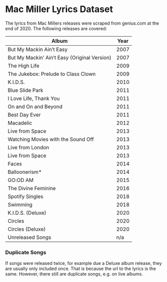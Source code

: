 # Mac Miller Lyrics Dataset

The lyrics from Mac Millers releases were scraped from genius.com at the end of 2020. The following releases are covered:  

| Album                                        | Year |
| -------------------------------------------- | ---- |
| But My Mackin Ain’t Easy                     | 2007 |
| But My Mackin’ Ain’t Easy (Original Version) | 2007 |
| The High Life                                | 2009 |
| The Jukebox: Prelude to Class Clown          | 2009 |
| K.I.D.S.                                     | 2010 |
| Blue Slide Park                              | 2011 |
| I Love Life, Thank You                       | 2011 |
| On and On and Beyond                         | 2011 |
| Best Day Ever                                | 2011 |
| Macadelic                                    | 2012 |
| Live from Space                              | 2013 |
| Watching Movies with the Sound Off           | 2013 |
| Live from London                             | 2013 |
| Live from Space                              | 2013 |
| Faces                                        | 2014 |
| Balloonerism*                                | 2014 |
| GO:OD AM                                     | 2015 |
| The Divine Feminine                          | 2016 |
| Spotify Singles                              | 2018 |
| Swimming                                     | 2018 |
| K.I.D.S. (Deluxe)                            | 2020 |
| Circles                                      | 2020 |
| Circles (Deluxe)                             | 2020 |
| Unreleased Songs                             | n/a  |

### Duplicate Songs
If songs were released twice, for example due a Deluxe album release, they are usually only included once. That is because the url to the lyrics is the same. However, there still are duplicate songs, e.g. on live albums.
